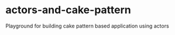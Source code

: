 actors-and-cake-pattern
=======================

Playground for building cake pattern based application using actors
